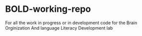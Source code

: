# BOLD-working-repo

For all the work in progress or in development code for the Brain Orginization And language Literacy Development lab
